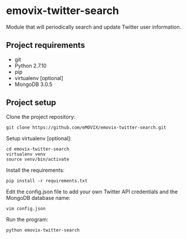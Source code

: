 # emovix-twitter-search
Module that will periodically search and update Twitter user information.

## Project requirements

- git
- Python 2.7.10
- pip
- virtualenv [optional]
- MongoDB 3.0.5

## Project setup

Clone the project repository:

    git clone https://github.com/eMOVIX/emovix-twitter-search.git

Setup virtualenv [optional]:

    cd emovix-twitter-search
    virtualenv venv
    source venv/bin/activate

Install the requirements:

    pip install -r requirements.txt

Edit the config.json file to add your own Twitter API credentials and the MongoDB database name:

    vim config.json

Run the program:

    python emovix-twitter-search
